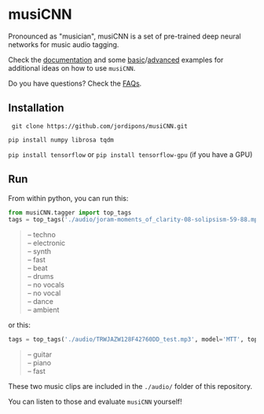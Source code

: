 # musiCNN
Pronounced as "musician", musiCNN is a set of pre-trained deep neural networks for music audio tagging.

Check the [documentation](https://github.com/jordipons/musiCNN/blob/master/DOCUMENTATION.md) and some [basic](https://github.com/jordipons/musiCNN/blob/master/basic%20example.ipynb)/[advanced](https://github.com/jordipons/musiCNN/blob/master/advanced%20example.ipynb) examples for additional ideas on how to use `musiCNN`.

Do you have questions? Check the [FAQs](https://github.com/jordipons/musiCNN/blob/master/FAQs.md).

## Installation
``` git clone https://github.com/jordipons/musiCNN.git```

``` pip install numpy librosa tqdm ```

```pip install tensorflow``` or ```pip install tensorflow-gpu``` (if you have a GPU)

## Run

From within python, you can run this:
~~~~python
from musiCNN.tagger import top_tags
tags = top_tags('./audio/joram-moments_of_clarity-08-solipsism-59-88.mp3', model='MTT', topN=10)
~~~~
>– techno  
>– electronic  
>– synth  
>– fast  
>– beat  
>– drums  
>– no vocals  
>– no vocal  
>– dance  
>– ambient  

or this:

~~~~python
tags = top_tags('./audio/TRWJAZW128F42760DD_test.mp3', model='MTT', topN=3)
~~~~
>– guitar  
>– piano  
>– fast

These two music clips are included in the `./audio/` folder of this repository. 

You can listen to those and evaluate `musiCNN` yourself!
